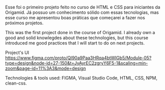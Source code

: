 Esse foi o primeiro projeto feito no curso de HTML e CSS para iniciantes da Origamid. 
Já possuo um conhecimento sólido com essas tecnologias, mas esse curso me apresentou boas práticas que começarei a fazer nos próximos projetos.

This was the first project done in the course of Origamid.
I already own a good and solid knowlegdes about these technologies, but this course introduced me good practices that I will start to do on next projects.

Project's UI https://www.figma.com/proto/Ql90a9Paa3HRqa4btWIGb5/Module-05?type=design&node-id=27-150&t=JyAyrEC2zgryY6F5-1&scaling=min-zoom&page-id=11%3A3&mode=design

Technologies & tools used: FIGMA, Visual Studio Code, HTML, CSS, NPM, clean-css.
